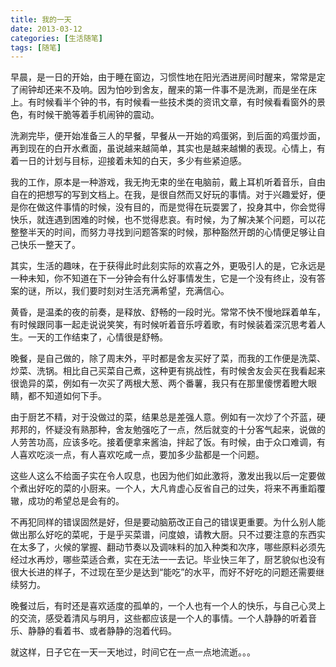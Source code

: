 ```yaml
---
title: 我的一天
date: 2013-03-12
categories: [生活随笔]
tags: [随笔]
---
```


早晨，是一日的开始，由于睡在窗边，习惯性地在阳光洒进房间时醒来，常常是定了闹钟却还来不及响。因为怕吵到舍友，醒来的第一件事不是洗涮，而是坐在床上。有时候看半个钟的书，有时候看一些技术类的资讯文章，有时候看看窗外的景色，有时候干脆等着手机闹钟的震动。

洗涮完毕，便开始准备三人的早餐，早餐从一开始的鸡蛋粥，到后面的鸡蛋炒面，再到现在的白开水煮面，虽说越来越简单，其实也是越来越懒的表现。心情上，有着一日的计划与目标，迎接着未知的白天，多少有些紧迫感。

我的工作，原本是一种游戏，我无拘无束的坐在电脑前，戴上耳机听着音乐，自由自在的把想写的写到文档上。在我，是很自然而又好玩的事情。对于兴趣爱好，便是你在做这件事情的时候，没有目的，而是觉得在玩耍罢了，投身其中，你会觉得快乐，就连遇到困难的时候，也不觉得悲哀。有时候，为了解决某个问题，可以花整整半天的时间，而努力寻找到问题答案的时候，那种豁然开朗的心情便足够让自己快乐一整天了。

其实，生活的趣味，在于获得此时此刻实际的欢喜之外，更吸引人的是，它永远是一种未知，你不知道在下一分钟会有什么好事情发生，它是一个没有终止，没有答案的谜，所以，我们要时刻对生活充满希望，充满信心。

黄昏，是温柔的夜的前奏，是释放、舒畅的一段时光。常常不快不慢地踩着单车，有时候跟同事一起走说说笑笑，有时候听着音乐哼着歌，有时候装着深沉思考着人生。一天的工作结束了，心情很是舒畅。

晚餐，是自己做的，除了周末外，平时都是舍友买好了菜，而我的工作便是洗菜、炒菜、洗锅。相比自己买菜自己煮，这种更有挑战性，有时候舍友会买在我看起来很诡异的菜，例如有一次买了两根大葱、两个番薯，我只有在那里傻愣着瞪大眼睛，都不知道如何下手。

由于厨艺不精，对于没做过的菜，结果总是差强人意。例如有一次炒了个芥蓝，硬邦邦的，怀疑没有熟那种，舍友勉强吃了一点，然后就变的十分客气起来，说做的人劳苦功高，应该多吃。接着便拿来酱油，拌起了饭。有时候，由于众口难调，有人喜欢吃淡一点，有人喜欢吃咸一点，要加多少盐都是一个问题。

这些人这么不给面子实在令人叹息，也因为他们如此激将，激发出我以后一定要做个煮出好吃的菜的小厨来。一个人，大凡肯虚心反省自己的过失，将来不再重蹈覆辙，成功的希望总是会有的。

不再犯同样的错误固然是好，但是要动脑筋改正自己的错误更重要。为什么别人能做出那么好吃的菜呢，于是乎买菜谱，问度娘，请教大厨。只不过要注意的东西实在太多了，火候的掌握、翻动节奏以及调味料的加入种类和次序，哪些原料必须先经过水再炒，哪些菜适合煮，实在无法一一去记。毕业快三年了，厨艺貌似也没有很大长进的样子，不过现在至少是达到“能吃”的水平，而好不好吃的问题还需要继续努力。

晚餐过后，有时还是喜欢适度的孤单的，一个人也有一个人的快乐，与自己心灵上的交流，感受着清风与明月，这些都应该是一个人的事情。一个人静静的听着音乐、静静的看着书、或者静静的泡着代码。

就这样，日子它在一天一天地过，时间它在一点一点地流逝。。。
